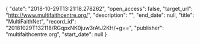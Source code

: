 {
  "date": "2018-10-29T13:21:18.278262", 
  "open_access": false, 
  "target_url": "http://www.multifaithcentre.org/", 
  "description": "", 
  "end_date": null, 
  "title": "MultiFaithNet", 
  "record_id": "20181029T132118/RGqpxNK0juw3rAtJ2KH/+g==", 
  "publisher": "multifaithcentre.org", 
  "start_date": null
}

